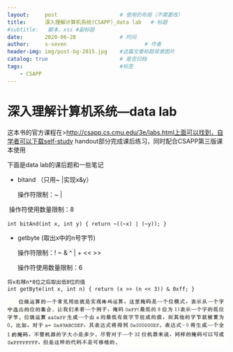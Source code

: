 ```yaml
---
layout:     post   				    # 使用的布局（不需要改）
title:      深入理解计算机系统(CSAPP)_data lab	# 标题 
#subtitle:   脚本，xss #副标题
date:       2020-06-28 				# 时间
author:     s-seven 						# 作者
header-img: img/post-bg-2015.jpg 	#这篇文章标题背景图片
catalog: true 						# 是否归档
tags:								#标签
    - CSAPP
---
```




# 深入理解计算机系统—data lab

这本书的官方课程在>http://csapp.cs.cmu.edu/3e/labs.html上面可以找到，自学者可以下载self-study handout部分完成课后练习，同时配合CSAPP第三版课本使用

下面是data lab的课后题和一些笔记

- bitand  （只用~ |实现x&y）

   操作符限制：~ |

​		操作符使用数量限制：8

``int bitAnd(int x, int y) { return ~((~x) | (~y)); }``

- getbyte (取出x中的n号字节)

  操作符限制：! ~ & ^ | + << >>

  操作符使用数量限制：6

```
将x右移n*8位之后取出低8位的值
int getByte(int x, int n) { return (x >> (n << 3)) & 0xff; }
```

![image-20200713134356690](2020-06-28-CSAPP-lab.assets/image-20200713134356690.png)